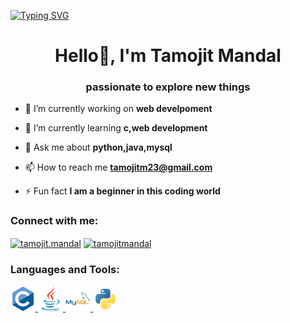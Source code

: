 <a href="https://git.io/typing-svg"><img src="https://readme-typing-svg.herokuapp.com?font=Fira+Code&weight=300&size=31&pause=1000&color=26FFE0&background=232F448B&center=true&random=false&width=435&lines=Hey!+%2C+I+am+Tamojit+;WELCOME+TO+MY+PROFILE" alt="Typing SVG" /></a>


<h1 align="center">Hello👋, I'm Tamojit Mandal</h1>
<h3 align="center">passionate to explore new things</h3>

- 🔭 I’m currently working on **web develpoment**

- 🌱 I’m currently learning **c,web development**

- 💬 Ask me about **python,java,mysql**

- 📫 How to reach me **tamojitm23@gmail.com**

- ⚡ Fun fact **I am a beginner in this coding world**

<h3 align="left">Connect with me:</h3>
<p align="left">
<a href="https://instagram.com/tamojit.mandal" target="blank"><img align="center" src="https://raw.githubusercontent.com/rahuldkjain/github-profile-readme-generator/master/src/images/icons/Social/instagram.svg" alt="tamojit.mandal" height="30" width="40" /></a>
<a href="https://www.hackerrank.com/tamojitmandal" target="blank"><img align="center" src="https://raw.githubusercontent.com/rahuldkjain/github-profile-readme-generator/master/src/images/icons/Social/hackerrank.svg" alt="tamojitmandal" height="30" width="40" /></a>
</p>

<h3 align="left">Languages and Tools:</h3>
<p align="left"> <a href="https://www.cprogramming.com/" target="_blank" rel="noreferrer"> <img src="https://raw.githubusercontent.com/devicons/devicon/master/icons/c/c-original.svg" alt="c" width="40" height="40"/> </a> <a href="https://www.java.com" target="_blank" rel="noreferrer"> <img src="https://raw.githubusercontent.com/devicons/devicon/master/icons/java/java-original.svg" alt="java" width="40" height="40"/> </a> <a href="https://www.mysql.com/" target="_blank" rel="noreferrer"> <img src="https://raw.githubusercontent.com/devicons/devicon/master/icons/mysql/mysql-original-wordmark.svg" alt="mysql" width="40" height="40"/> </a> <a href="https://www.python.org" target="_blank" rel="noreferrer"> <img src="https://raw.githubusercontent.com/devicons/devicon/master/icons/python/python-original.svg" alt="python" width="40" height="40"/> </a> </p>



